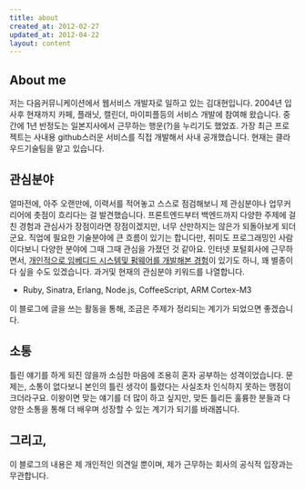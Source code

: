 ```yaml
---
title: about
created_at: 2012-02-27
updated_at: 2012-04-22
layout: content
---
```


## About me

저는 다음커뮤니케이션에서 웹서비스 개발자로 일하고 있는 김대현입니다. 2004년 입사후 현재까지 카페, 플래닛, 캘린더, 마이피플등의 서비스 개발에 참여해 왔습니다. 중간에 1년 반정도는 일본지사에서 근무하는 행운(?)을 누리기도 했었죠. 가장 최근 프로젝트는 사내용 github스러운 서비스를 직접 개발해서 사내 공개했습니다. 현재는 클라우드기술팀을 맡고 있습니다.

## 관심분야 

얼마전에, 아주 오랜만에, 이력서를 적어놓고 스스로 점검해보니 제 관심분야나 업무커리어에 촛점이 흐리다는 걸 발견했습니다. 프론트엔드부터 백엔드까지 다양한 주제에 걸친 경험과 관심사가 장점이라면 장점이겠지만, 너무 산만하지는 않은가 되돌아보게 되더군요. 직업에 필요한 기술분야에 큰 흐름이 있기는 합니다만, 취미도 프로그래밍인 사람이다보니 다양한 분야에 그때 그때 관심을 가졌던 것 같아요. 인터넷 포털회사에 근무하면서, [개인적으로 임베디드 시스템및 펌웨어를 개발해본 경험](/embedded_fun_1/)이 있기도 하니, 꽤 별종이다 싶을 수도 있겠습니다. 과거및 현재의 관심분야 키워드를 나열합니다. 

* Ruby, Sinatra, Erlang, Node.js, CoffeeScript, ARM Cortex-M3  

이 블로그에 글을 쓰는 활동을 통해, 조금은 주제가 정리되는 계기가 되었으면 좋겠습니다.
 
## 소통
 
틀린 얘기를 하게 되진 않을까 소심한 마음에 조용히 혼자 공부하는 성격이었습니다. 문제는, 소통이 없다보니 본인의 틀린 생각이 틀렸다는 사실조차 인식하지 못하는 맹점이 크더라구요. 이왕이면 맞는 얘기를 더 많이 하고 싶지만, 맞든 틀리든 훌륭한 분들과 다양한 소통을 통해 더 배우며 성장할 수 있는 계기가 되기를 바래봅니다. 
 

## 그리고, 

이 블로그의 내용은 제 개인적인 의견일 뿐이며, 제가 근무하는 회사의 공식적 입장과는 무관합니다.




